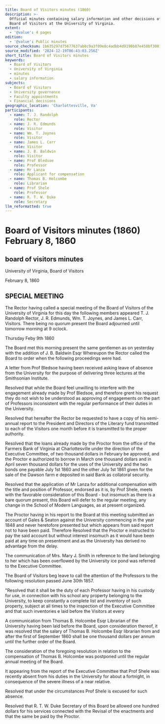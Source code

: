```yaml
---
title: Board of Visitors minutes (1860)
description: >-
  Official minutes containing salary information and other decisions of the
  Board of Visitors at the University of Virginia.
extent:
  - '@value': 4 pages
edition:
  - '@value': Public minutes
source_checksum: 1b635297d75677637ab8c9a3f09e8c4adbb4d9198b87e458bf300134ea677e58
source_modified: '2024-12-19T06:43:03.256Z'
short_title: Board of Visitors minutes
keywords:
  - Board of Visitors
  - University of Virginia
  - minutes
  - salary information
subjects:
  - Board of Visitors
  - University governance
  - Faculty appointments
  - Financial decisions
geographic_location: 'Charlottesville, Va'
participants:
  - name: T. J. Randolph
    role: Rector
  - name: J. R. Edmunds
    role: Visitor
  - name: Wm. T. Joynes
    role: Visitor
  - name: James L. Carr
    role: Visitor
  - name: J. B. Baldwin
    role: Visitor
  - name: Prof Bledsoe
    role: Professor
  - name: Mr Lanza
    role: Applicant for compensation
  - name: Thomas B. Holcombe
    role: Librarian
  - name: Prof Shele
    role: Professor
  - name: R. T. W. Duke
    role: Secretary
llm_reformatted: true
---
```

Board of Visitors minutes (1860) February 8, 1860
=================================================

board of visitors minutes
-------------------------

University of Virginia, Board of Visitors

February 8, 1860

SPECIAL MEETING
---------------

The Rector having called a special meeting of the Board of Visitors of the University of Virginia for this day the following members appeared T. J. Randolph Rector, J. R. Edmunds, Wm. T. Joynes, and James L. Carr, Visitors. There being no quorum present the Board adjourned until tomorrow morning at 9 oclock.

Thursday Feby 9th 1860

The Board met this morning present the same gentlemen as on yesterday with the addition of J. B. Baldwin Esqr Whereupon the Rector called the Board to order when the following proceedings were had.

A letter from Prof Bledsoe having been received asking leave of absence from the University for the purpose of delivering three lectures at the Smithsonian Institute.

Resolved that while the Board feel unwilling to interfere with the engagement already made by Prof Bledsoe, and therefore grent his request they do not wish to be understood as approving of engagements on the part of Professors inconsistent with the regular performance of their duties in the University.

Resolved that hereafter the Rector be requested to have a copy of his semi-annual report to the President and Directors of the Literary fund transmitted to each of the Visitors one month before it is transmitted to the proper authority.

Resolved that the loans already made by the Proctor from the office of the Farmers Bank of Virginia at Charlottesville under the direction of the Executive Committee, of two thousand dollars in February be approved, and the Proctor e authorized to borrow in March one thousand dollars and in April seven thousand dollars for the uses of the University and the two bonds one payable July 1st 1860 and the other July 1st 1861 given for the sale of the Dawson farm e deposited in said Bank as collatoral security.

Resolved that the application of Mr Lanza for additional compensation with the title and position of Professor, endorsed as it is, by Prof Shele, meets with the favorable consideration of this Board - but insomuch as there is a bare quorum present, this Board will defer to the regular meeting, any change in the School of Modern Languages, as at present organized.

The Proctor having in his report to the Board at this meeting submitted an account of Gales & Seaton against the University commencing in the year 1848 and never heretofore presented but which appears from said report not to have been paid. Therefore Resolved that the Proctor e instructed to pay the said account but without interest insomuch as it would have been paid at any time on presentment and as the University has derived no advantage from the delay.

The communication of Mrs. Mary J. Smith in reference to the land belonging to her which has been overflowed by the University ice pond was referred to the Executive Committee.

The Board of Visitors beg leave to call the attention of the Professors to the following resolution passed June 30th 1857.

"Resolved that it shall be the duty of each Professor having in his custody for use, in connection with his school any property belonging to the University, to keep constantly a complete list and inventory of such property, subject at all times to the inspection of the Executive Committee and that such inventories e laid before the Visitors at every

A communication from Thomas B. Holcombe Esqr Librarian of the University having been laid before the Board, upon consideration thereof, it was resolved that the salary of Thomas B. Holcombe Esqr librarian from and after the first of September 1860 shall be one thousand dollars per annum until the further order of the Board.

The consideration of the foregoing resolution in relation to the compensation of Thomas B. Holcombe was postponed until the regular annual meeting of the Board.

It appearing from the report of the Executive Committee that Prof Shele was recently absent from his duties in the University for about a fortnight, in consequence of the severe illness of a near relative.

Resolved that under the circumstances Prof Shele is excused for such absence.

Resolved that R. T. W. Duke Secretary of this Board be allowed one hundred dollars for his services connected with the Revisal of the enactments and that the same be paid by the Proctor.
